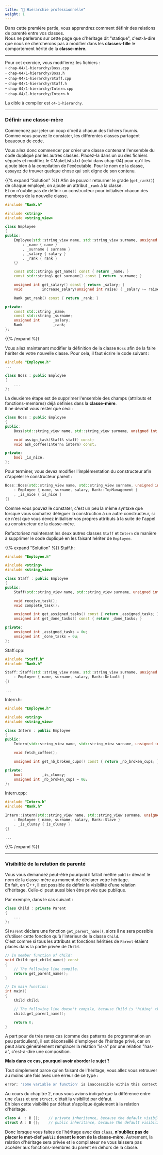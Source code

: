 ```yaml
---
title: "💼 Hiérarchie professionnelle"
weight: 1
---
```


Dans cette première partie, vous apprendrez comment définir des relations de parenté entre vos classes.\
Nous ne parlerons sur cette page que d'héritage dit "statique", c'est-à-dire que nous ne chercherons pas à modifier dans les **classes-fille** le comportement hérité de la **classe-mère**.

---

Pour cet exercice, vous modifierez les fichiers :\
\- `chap-04/1-hierarchy/Boss.cpp`\
\- `chap-04/1-hierarchy/Boss.h`\
\- `chap-04/1-hierarchy/Staff.cpp`\
\- `chap-04/1-hierarchy/Staff.h`\
\- `chap-04/1-hierarchy/Intern.cpp`\
\- `chap-04/1-hierarchy/Intern.h`

La cible à compiler est `c4-1-hierarchy`.

---

### Définir une classe-mère

Commencez par jeter un coup d'oeil à chacun des fichiers fournis.\
Comme vous pouvez le constater, les différentes classes partagent beaucoup de code.

Vous allez donc commencer par créer une classe contenant l'ensemble du code dupliqué par les autres classes.
Placez-la dans un ou des fichiers séparés et modifiez le CMakeLists.txt (celui dans chap-04) pour qu'il les ajoute bien à la compilation de l'exécutable.
Pour le nom de la classe, essayez de trouver quelque chose qui soit digne de son contenu.

{{% expand "Solution" %}}
Afin de pouvoir retourner le grade (`get_rank()`) de chaque employé, on ajoute un attribut `_rank` à la classe.\
Et on n'oublie pas de définir un constructeur pour initialiser chacun des membres de la nouvelle classe.

```cpp
#include "Rank.h"

#include <string>
#include <string_view>

class Employee
{
public:
    Employee(std::string_view name, std::string_view surname, unsigned int salary, Rank rank)
        : _name { name }
        , _surname { surname }
        , _salary { salary }
        , _rank { rank }
    {}

    const std::string& get_name() const { return _name; }
    const std::string& get_surname() const { return _surname; }

    unsigned int get_salary() const { return _salary; }
    void         increase_salary(unsigned int raise) { _salary += raise; }

    Rank get_rank() const { return _rank; }

private:
    const std::string _name;
    const std::string _surname;
    unsigned int      _salary;
    Rank              _rank;
};
```
{{% /expand %}}

Vous allez maintenant modifier la définition de la classe `Boss` afin de la faire hériter de votre nouvelle classe.
Pour cela, il faut écrire le code suivant :
```cpp
#include "Employee.h"
...

class Boss : public Employee
{
    ...
};
```

La deuxième étape est de supprimer l'ensemble des champs (attributs et fonctions-membres) déjà définies dans la **classe-mère**.\
Il ne devrait vous rester que ceci :
```cpp
class Boss : public Employee
{
public:
    Boss(std::string_view name, std::string_view surname, unsigned int salary, bool is_nice);

    void assign_task(Staff& staff) const;
    void ask_coffee(Intern& intern) const;

private:
    bool _is_nice;
};
```

Pour terminer, vous devez modifier l'implémentation du constructeur afin d'appeler le constructeur parent :
```cpp
Boss::Boss(std::string_view name, std::string_view surname, unsigned int salary, bool is_nice)
    : Employee { name, surname, salary, Rank::TopManagement }
    , _is_nice { is_nice }
{}
```

Comme vous pouvez le constater, c'est un peu la même syntaxe que lorsque vous souhaitez déléguer la construction à un autre constructeur, si ce n'est
que vous devez initialiser vos propres attributs à la suite de l'appel au constructeur de la classe-mère.

Refactorisez maintenant les deux autres classes `Staff` et `Intern` de manière à supprimer le code dupliqué en les faisant hériter de `Employee`.

{{% expand "Solution" %}}
Staff.h:
```cpp
#include "Employee.h"

#include <string>
#include <string_view>

class Staff : public Employee
{
public:
    Staff(std::string_view name, std::string_view surname, unsigned int salary);

    void receive_task();
    void complete_task();

    unsigned int get_assigned_tasks() const { return _assigned_tasks; }
    unsigned int get_done_tasks() const { return _done_tasks; }

private:
    unsigned int _assigned_tasks = 0u;
    unsigned int _done_tasks = 0u;
};
```

Staff.cpp:
```cpp
#include "Staff.h"
#include "Rank.h"

Staff::Staff(std::string_view name, std::string_view surname, unsigned int salary)
    : Employee { name, surname, salary, Rank::Default }
{}

...
```

Intern.h:
```cpp
#include "Employee.h"

#include <string>
#include <string_view>

class Intern : public Employee
{
public:
    Intern(std::string_view name, std::string_view surname, unsigned int salary, bool is_clumsy);

    void fetch_coffee();

    unsigned int get_nb_broken_cups() const { return _nb_broken_cups; }

private:
    bool         _is_clumsy;
    unsigned int _nb_broken_cups = 0u;
};
```

Intern.cpp:
```cpp
#include "Intern.h"
#include "Rank.h"

Intern::Intern(std::string_view name, std::string_view surname, unsigned int salary, bool is_clumsy)
    : Employee { name, surname, salary, Rank::Slave }
    , _is_clumsy { is_clumsy }
{}

...
```
{{% /expand %}}

---

### Visibilité de la relation de parenté

Vous vous demandez peut-être pourquoi il fallait mettre `public` devant le nom de la classe-mère au moment de déclarer votre héritage.\
En fait, en C++, il est possible de définir la visibilité d'une relation d'héritage. Celle-ci peut aussi bien être privée que publique.

Par exemple, dans le cas suivant :
```cpp
class Child : private Parent
{
    ...
};
```

Si `Parent` déclare une fonction `get_parent_name()`, alors il ne sera possible d'utiliser cette fonction qu'à l'intérieur de la classe `Child`.\
C'est comme si tous les attributs et fonctions héritées de `Parent` étaient placés dans la partie privée de `Child`.

```cpp
// In member function of Child:
void Child::get_child_name() const
{
    // The following line compile.
    return get_parent_name();
}

// In main function:
int main()
{
    Child child;

    // The following line doesn't compile, because Child is "hiding" the fact that it inherits from Parent. 
    child.get_parent_name();

    return 0;
}
```

A part pour de très rares cas (comme des patterns de programmation un peu particuliers), il est déconseillé d'employer de l'héritage privé, car on peut alors généralement remplacer la relation "is-a" par une relation "has-a", c'est-à-dire une composition.

**Mais dans ce cas, pourquoi avoir aborder le sujet ?**

Tout simplement parce qu'en faisant de l'héritage, vous allez vous retrouver au moins une fois avec une erreur de ce type :
```bash
error: 'some variable or function' is inaccessible within this context
```

Au cours du chapitre 2, nous vous avions indiqué que la différence entre une `class` et une `struct`, c'était la visibilité par défaut.\
Eh bien cette visibilité par défaut s'applique également à la relation d'héritage.

```cpp
class A  : B {};    // private inheritance, because the default visibility for a class is 'private'
struct A : B {};    // public inheritance, because the default visibility for a struct is 'public'
```

Donc lorsque vous faites de l'héritage avec des `class`, **n'oubliez pas de placer le mot-clef `public` devant le nom de la classe-mère**.
Autrement, la relation d'héritage sera privée et le compilateur ne vous laissera pas accéder aux fonctions-membres du parent en dehors de la classe.
